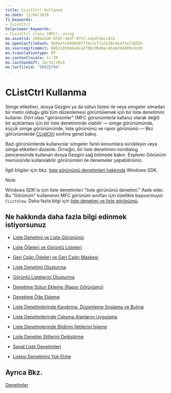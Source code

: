 ```yaml
---
title: CListCtrl Kullanma
ms.date: 11/04/2016
f1_keywords:
- CListCtrl
helpviewer_keywords:
- CListCtrl class [MFC], using
ms.assetid: 20d6a5d6-8f07-4ddf-975f-ea2dfebcc835
ms.openlocfilehash: 9b9e4fe40d0d9f724c2cf7a1b28c4ed72e71855b
ms.sourcegitcommit: 6052185696adca270bc9bdbec45a626dd89cdcdd
ms.translationtype: MT
ms.contentlocale: tr-TR
ms.lasthandoff: 10/31/2018
ms.locfileid: "50525794"
---
```

# <a name="using-clistctrl"></a>CListCtrl Kullanma

Simge etiketleri, dosya Gezgini ya da sütun listesi ile veya simgeler olmadan bir metin olduğu gibi tüm düzenlemesi görüntülemek için bir liste denetimini kullanın. Dört olası "görünümler" (MFC görünümlerle kafanız olarak değil) bir açıklaması için bir liste denetiminde olabilir — simge görünümünde, küçük simge görünümünde, liste görünümü ve rapor görünümü — Bkz görünümlerde [CListCtrl](../mfc/reference/clistctrl-class.md) sınıfına genel bakış.

Bazı görünümlerde kullanıcılar simgeler farklı konumlara sürükleyin veya simge etiketleri düzenle. Örneğin, bir liste denetimini nondialog penceresinde kullanan dosya Gezgini sağ bölmede bakın. Explorer Görünüm menüsünde kullanılabilir görünümleri ile denemeler yapabilirsiniz.

İlgili bilgiler için bkz. [liste görünümü denetimleri hakkında](/windows/desktop/Controls/list-view-controls-overview) Windows SDK.

> [!NOTE]
>  Windows SDK'sı için liste denetimleri "liste görünümü denetimi." ifade eder. Bu "Görünüm" kullanımını MFC görünüm sınıfları için özellikle başvurmuyor `CListView`. Daha fazla bilgi için [liste denetimi ve liste görünümü](../mfc/list-control-and-list-view.md).

## <a name="what-do-you-want-to-know-more-about"></a>Ne hakkında daha fazla bilgi edinmek istiyorsunuz

- [Liste Denetimi ve Liste Görünümü](../mfc/list-control-and-list-view.md)

- [Liste Öğeleri ve Görüntü Listeleri](../mfc/list-items-and-image-lists.md)

- [Geri Çağrı Öğeleri ve Geri Çağrı Maskesi](../mfc/callback-items-and-the-callback-mask.md)

- [Liste Denetimi Oluşturma](../mfc/creating-the-list-control.md)

- [Görüntü Listelerini Oluşturma](../mfc/creating-the-image-lists.md)

- [Denetime Sütun Ekleme (Rapor Görünümü)](../mfc/adding-columns-to-the-control-report-view.md)

- [Denetime Öğe Ekleme](../mfc/adding-items-to-the-control.md)

- [Liste Denetimlerinde Kaydırma, Düzenleme Sıralama ve Bulma](../mfc/scrolling-arranging-sorting-and-finding-in-list-controls.md)

- [Liste Denetimlerinde Çalışma Alanlarını Uygulama](../mfc/implementing-working-areas-in-list-controls.md)

- [Liste Denetimlerinde Bildirim İletilerini İşleme](../mfc/processing-notification-messages-in-list-controls.md)

- [Liste Denetim Stillerini Değiştirme](../mfc/changing-list-control-styles.md)

- [Sanal Liste Denetimleri](../mfc/virtual-list-controls.md)

- [Listesi Denetimini Yok Etme](../mfc/destroying-the-list-control.md)

## <a name="see-also"></a>Ayrıca Bkz.

[Denetimler](../mfc/controls-mfc.md)

